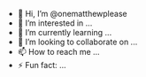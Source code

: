 - 👋 Hi, I’m @onematthewplease
- 👀 I’m interested in ...
- 🌱 I’m currently learning ...
- 💞️ I’m looking to collaborate on ...
- 📫 How to reach me ...
- ⚡ Fun fact: ...

<!---
onematthewplease/onematthewplease is a ✨ special ✨ repository because its `README.md` (this file) appears on your GitHub profile.
You can click the Preview link to take a look at your changes.
--->
